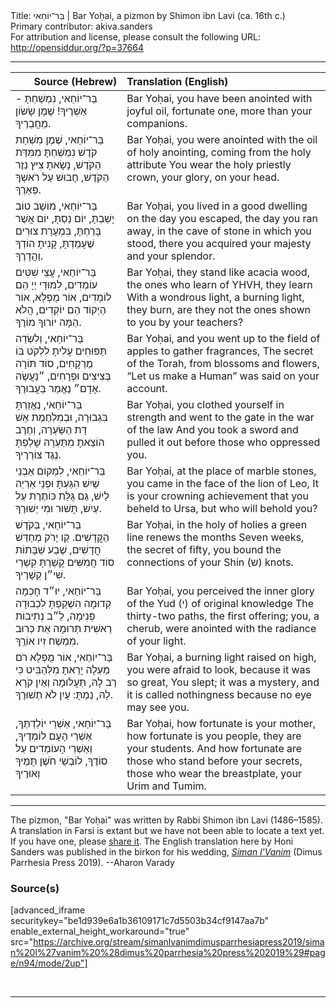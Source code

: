 <html>
<head></head>
<body>
Title: בַּר־יוֹחַאי | Bar Yoḥai, a pizmon by Shimon ibn Lavi (ca. 16th c.)<br />
Primary contributor: akiva.sanders<br />
For attribution and license, please consult the following URL: <a href="http://opensiddur.org/?p=37664">http://opensiddur.org/?p=37664</a>
<p />
<hr />

<table style="margin-left: auto;margin-right: auto;" class="draggable">
<thead><tr><th id="x" style="text-align: right;">Source (Hebrew)</th><th style="text-align: left;">Translation (English)</th></tr></thead>
<tbody>
<tr><td style="vertical-align:top;">
<div class="liturgy"><span lang="he">
בַּר־יוֹחַאי, נִמְשַׁחְתָּ - אַשְׁרֶיךָ! 
שֶׁמֶן שָׂשׂוֹן מֵחֲבֵרֶיךָ.
</span></div></td>

<td style="vertical-align:top;">
<div class="english">
Bar Yoḥai, you have been anointed with joyful oil, 
fortunate one, more than your companions.
</div></td></tr>


<tr><td style="vertical-align:top;">
<div class="liturgy"><span lang="he">
בַּר־יוֹחַאי, שֶׁמֶן מִשְׁחַת קֹדֶשׁ 
נִמְשַׁחְתָּ מִמִּדַּת הַקֹּדֶשׁ, 
נָשָׂאתָ צִיץ נֵזֶר הַקֹּדֶשׁ, 
חָבוּשׁ עַל רֹאשְׁךָ פְּאֵרֶךָ. 
</span></div></td>

<td style="vertical-align:top;">
<div class="english">
Bar Yoḥai, you were anointed with the oil of holy anointing, 
coming from the holy attribute
You wear the holy priestly crown, 
your glory, on your head.
</div></td></tr>


<tr><td style="vertical-align:top;">
<div class="liturgy"><span lang="he">
בַּר־יוֹחַאי, מוֹשַׁב טוֹב יָשַׁבְתָּ, 
יוֹם נַסְתָּ, יוֹם אֲשֶׁר בָּרַחְתָּ, 
בִּמְעָרַת צוּרִים שֶׁעָמַדְתָּ, 
קָנִיתָ הוֹדְךָ וַהֲדָרֶךָ. 
</span></div></td>

<td style="vertical-align:top;">
<div class="english">
Bar Yoḥai, you lived in a good dwelling 
on the day you escaped, the day you ran away,
in the cave of stone in which you stood, 
there you acquired your majesty and your splendor.
</div></td></tr>


<tr><td style="vertical-align:top;">
<div class="liturgy"><span lang="he">
בַּר־יוֹחַאי, עֲצֵי שִׁטִּים עוֹמְדִים, 
לִמּוּדֵי יְיָ הֵם לוֹמְדִים, 
אוֹר מֻפְלָא, אוֹר הַיְקוֹד הֵם יוֹקְדִים, 
הֲלֹא הֵמָּה יוֹרוּךָ מוֹרֶךָ. 
</span></div></td>

<td style="vertical-align:top;">
<div class="english">
Bar Yoḥai, they stand like acacia wood, 
the ones who learn of YHVH, they learn
With a wondrous light, a burning light, they burn, 
are they not the ones shown to you by your teachers?
</div></td></tr>


<tr><td style="vertical-align:top;">
<div class="liturgy"><span lang="he">
בַּר־יוֹחַאי, וְלִשְׂדֵה תַּפּוּחִים 
עָלִיתָ לִלְקֹט בּוֹ מֶרְקָחִים, 
סוֹד תּוֹרָה בְּצִיצִים וּפְרָחִים, 
״נַעֲשֶׂה אָדָם״ נֶאֱמַר בַּעֲבוּרֶךָ. 
</span></div></td>

<td style="vertical-align:top;">
<div class="english">
Bar Yoḥai, and you went up to the field of apples 
to gather fragrances,
The secret of the Torah, from blossoms and flowers, 
“Let us make a Human” was said on your account.
</div></td></tr>


<tr><td style="vertical-align:top;">
<div class="liturgy"><span lang="he">
בַּר־יוֹחַאי, נֶאֱזַרְתָּ בִּגְבוּרָה, 
וּבְמִלְחֶמֶת אֵשׁ דָּת הַשַּׂעְרָה, 
וְחֶרֶב הוֹצֵאתָ מִתַּעְרָהּ 
שָׁלַפְתָּ נֶגֶד צוֹרְרֶיךָ. 
</span></div></td>

<td style="vertical-align:top;">
<div class="english">
Bar Yoḥai, you clothed yourself in strength 
and went to the gate in the war of the law
And you took a sword and pulled it out 
before those who oppressed you.
</div></td></tr>


<tr><td style="vertical-align:top;">
<div class="liturgy"><span lang="he">
בַּר־יוֹחַאי, לִמְקוֹם אַבְנֵי שַׁיִשׁ 
הִגַּעְתָּ וּפְנֵי אַרְיֵה לַיִשׁ, 
גַּם גֻּלַּת כּוֹתֶרֶת עַל עַיִשׁ, 
תָּשׁוּר וּמִי יְשׁוּרֶךָ. 
</span></div></td>

<td style="vertical-align:top;">
<div class="english">
Bar Yoḥai, at the place of marble stones, 
you came in the face of the lion of Leo,
It is your crowning achievement that you beheld to Ursa, 
but who will behold you?
</div></td></tr>


<tr><td style="vertical-align:top;">
<div class="liturgy"><span lang="he">
בַּר־יוֹחַאי, בְּקֹדֶשׁ הַקֳּדָשִׁים. 
קַו יָרֹק מְחַדֵּשׁ חֳדָשִׁים, 
שֶׁבַע שַׁבָּתוֹת סוֹד חֲמִשִּׁים 
קָשַׁרְתָּ קִשְׁרֵי שִׁי״ן קְשָׁרֶיךָ. 
</span></div></td>

<td style="vertical-align:top;">
<div class="english">
Bar Yoḥai, in the holy of holies 
a green line renews the months
Seven weeks, the secret of fifty, 
you bound the connections of your Shin (<span class="hebrew">ש</span>) knots.
</div></td></tr>


<tr><td style="vertical-align:top;">
<div class="liturgy"><span lang="he">
בַּר־יוֹחַאי, יוּ״ד חָכְמָה קְדוּמָה 
הִשְׁקַפְתָּ לִכְבוּדָה פְּנִימָה, 
לֵ״ב נְתִיבוֹת רֵאשִׁית תְּרוּמָה 
אֵת כְּרוּב מִמְשַׁח זִיו אוֹרֶֽךָ. 
</span></div></td>

<td style="vertical-align:top;">
<div class="english">
Bar Yoḥai, you perceived the inner glory 
of the Yud (<span class="hebrew">י</span>) of original knowledge
The thirty-two paths, the first offering; 
you, a cherub, were anointed with the radiance of your light.
</div></td></tr>


<tr><td style="vertical-align:top;">
<div class="liturgy"><span lang="he">
בַּר־יוֹחַאי, אוֹר מֻפְלָא רֹם מַעְלָה 
יָרֵאתָ מִלְּהַבִּיט כִּי רַב לָהּ, 
תַּעֲלוּמָה וְאַיִן קֹרָא לָהּ, 
נַמְתָּ: עַיִן לֹא תְשׁוּרֶךָ. 
</span></div></td>

<td style="vertical-align:top;">
<div class="english">
Bar Yoḥai, a burning light raised on high, 
you were afraid to look, because it was so great,
You slept; it was a mystery, 
and it is called nothingness because no eye may see you.
</div></td></tr>


<tr><td style="vertical-align:top;">
<div class="liturgy"><span lang="he">
בַּר־יוֹחַאי, אַשְׁרֵי יוֹלַדְתֶּךָ, 
אַשְׁרֵי הָעָם לוֹמְדֶיךָ, 
וְאַשְׁרֵי הָעוֹמְדִים עַל סוֹדֶךָ, 
לוֹבְשֵׁי חֹשֶׁן תֻּמֶּיךָ וְאוּרֶיךָ 
</span></div></td>

<td style="vertical-align:top;">
<div class="english">
Bar Yoḥai, how fortunate is your mother, 
how fortunate is you people, they are your students.
And how fortunate are those who stand before your secrets, 
those who wear the breastplate, your Urim and Tumim.
</div></td></tr>
</tbody></table>

<hr />

The pizmon, "Bar Yoḥai" was written by Rabbi Shimon ibn Lavi (1486–1585). A translation in Farsi is extant but we have not been able to locate a text yet. If you have one, please <a href="/contact/">share it</a>. The English translation here by Honi Sanders was published in the birkon for his wedding, <em><a href="http://opensiddur.org/?p=25938">Siman l'Vanim</a></em> (Dimus Parrhesia Press 2019). --Aharon Varady


<h3>Source(s)</h3>

[advanced_iframe securitykey="be1d939e6a1b36109171c7d5503b34cf9147aa7b" enable_external_height_workaround="true" src="https://archive.org/stream/simanlvanimdimusparrhesiapress2019/siman%20l%27vanim%20%28dimus%20parrhesia%20press%202019%29#page/n94/mode/2up"]

&nbsp;

<hr />

&nbsp;
</body>
</html>
